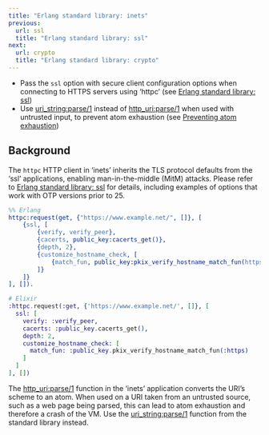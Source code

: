 ```yaml
---
title: "Erlang standard library: inets"
previous:
  url: ssl
  title: "Erlang standard library: ssl"
next:
  url: crypto
  title: "Erlang standard library: crypto"
---
```


* Pass the `ssl` option with secure client configuration options when connecting to HTTPS servers using ‘httpc’ (see [Erlang standard library: ssl](ssl))
* Use [uri_string:parse/1](https://erlang.org/doc/man/uri_string.html#parse-1) instead of [http_uri:parse/1](https://erlang.org/doc/man/http_uri.html#parse-1) when used with untrusted input, to prevent atom exhaustion (see [Preventing atom exhaustion](atom_exhaustion))

## Background

The `httpc` HTTP client in ‘inets’ inherits the TLS protocol defaults from the ‘ssl’ applications, enabling man-in-the-middle (MitM) attacks. Please refer to [Erlang standard library: ssl](ssl) for details, including examples of options that work with OTP versions prior to 25.

```erlang
%% Erlang
httpc:request(get, {"https://www.example.net/", []}, [
    {ssl, [
        {verify, verify_peer},
        {cacerts, public_key:cacerts_get()},
        {depth, 2},
        {customize_hostname_check, [
            {match_fun, public_key:pkix_verify_hostname_match_fun(https)}
        ]}
    ]}
], []).
```

```elixir
# Elixir
:httpc.request(:get, {'https://www.example.net/', []}, [
  ssl: [
    verify: :verify_peer,
    cacerts: :public_key.cacerts_get(),
    depth: 2,
    customize_hostname_check: [
      match_fun: :public_key.pkix_verify_hostname_match_fun(:https)
    ]
  ]
], [])
```

The [http_uri:parse/1](https://erlang.org/doc/man/http_uri.html#parse-1) function in the ‘inets’ application converts the URI’s scheme to an atom. When used on a URI taken from an untrusted source, such as a web page being parsed, this can lead to atom exhaustion and therefore a crash of the VM. Use the  [uri_string:parse/1](https://erlang.org/doc/man/uri_string.html#parse-1) function from the standard library instead.
